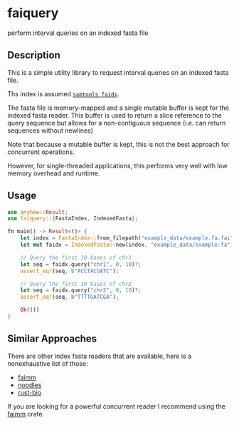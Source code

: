 # faiquery

perform interval queries on an indexed fasta file

## Description

This is a simple utility library to request interval queries
on an indexed fasta file.

Ths index is assumed [`samtools faidx`](http://www.htslib.org/doc/samtools-faidx.html).

The fasta file is memory-mapped and a single mutable buffer is kept
for the indexed fasta reader.
This buffer is used to return a slice reference to the query sequence
but allows for a non-contiguous sequence (i.e. can return sequences without newlines)

Note that because a mutable buffer is kept, this is not the best approach for
concurrent operations.

However, for single-threaded applications, this performs very well with low memory
overhead and runtime.

## Usage

```rust
use anyhow::Result;
use faiquery::{FastaIndex, IndexedFasta};

fn main() -> Result<()> {
    let index = FastaIndex::from_filepath("example_data/example.fa.fai")?;
    let mut faidx = IndexedFasta::new(index, "example_data/example.fa")?;

    // Query the first 10 bases of chr1
    let seq = faidx.query("chr1", 0, 10)?;
    assert_eq!(seq, b"ACCTACGATC");

    // Query the first 10 bases of chr2
    let seq = faidx.query("chr2", 0, 10)?;
    assert_eq!(seq, b"TTTTGATCGA");

    Ok(())
}
```

## Similar Approaches

There are other index fasta readers that are available,
here is a nonexhaustive list of those:

- [faimm](https://crates.io/crates/faimm)
- [noodles](https://crates.io/crates/noodles)
- [rust-bio](https://crates.io/crates/bio)

If you are looking for a powerful concurrent reader I recommend
using the [faimm](https://crates.io/crates/faimm) crate.
